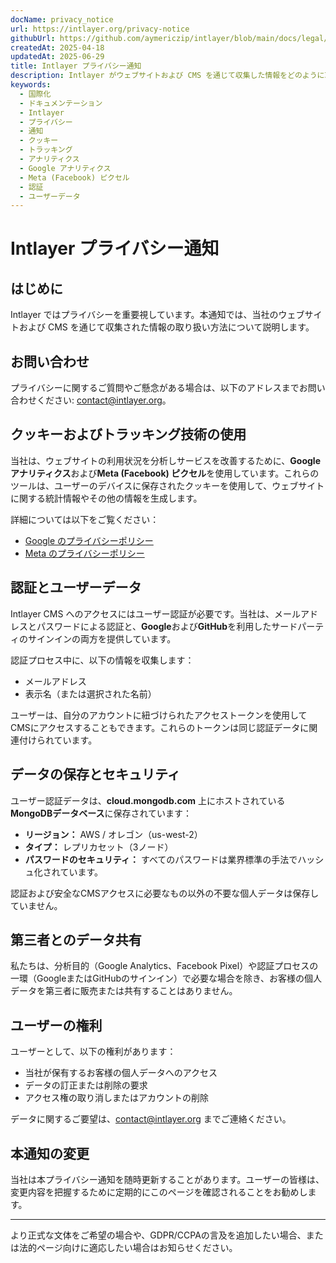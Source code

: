 ```yaml
---
docName: privacy_notice
url: https://intlayer.org/privacy-notice
githubUrl: https://github.com/aymericzip/intlayer/blob/main/docs/legal/ja/privacy_notice.md
createdAt: 2025-04-18
updatedAt: 2025-06-29
title: Intlayer プライバシー通知
description: Intlayer がウェブサイトおよび CMS を通じて収集した情報をどのように取り扱うかをご紹介します。さまざまな形式やユースケースを理解するためにドキュメントをご参照ください。
keywords:
  - 国際化
  - ドキュメンテーション
  - Intlayer
  - プライバシー
  - 通知
  - クッキー
  - トラッキング
  - アナリティクス
  - Google アナリティクス
  - Meta (Facebook) ピクセル
  - 認証
  - ユーザーデータ
---
```


# Intlayer プライバシー通知

## はじめに

Intlayer ではプライバシーを重要視しています。本通知では、当社のウェブサイトおよび CMS を通じて収集された情報の取り扱い方法について説明します。

## お問い合わせ

プライバシーに関するご質問やご懸念がある場合は、以下のアドレスまでお問い合わせください: [contact@intlayer.org](mailto:contact@intlayer.org)。

## クッキーおよびトラッキング技術の使用

当社は、ウェブサイトの利用状況を分析しサービスを改善するために、**Google アナリティクス**および**Meta (Facebook) ピクセル**を使用しています。これらのツールは、ユーザーのデバイスに保存されたクッキーを使用して、ウェブサイトに関する統計情報やその他の情報を生成します。

詳細については以下をご覧ください：

- [Google のプライバシーポリシー](https://policies.google.com/privacy)
- [Meta のプライバシーポリシー](https://www.facebook.com/privacy/policy)

## 認証とユーザーデータ

Intlayer CMS へのアクセスにはユーザー認証が必要です。当社は、メールアドレスとパスワードによる認証と、**Google**および**GitHub**を利用したサードパーティのサインインの両方を提供しています。

認証プロセス中に、以下の情報を収集します：

- メールアドレス
- 表示名（または選択された名前）

ユーザーは、自分のアカウントに紐づけられたアクセストークンを使用してCMSにアクセスすることもできます。これらのトークンは同じ認証データに関連付けられています。

## データの保存とセキュリティ

ユーザー認証データは、**cloud.mongodb.com** 上にホストされている**MongoDBデータベース**に保存されています：

- **リージョン：** AWS / オレゴン（us-west-2）
- **タイプ：** レプリカセット（3ノード）
- **パスワードのセキュリティ：** すべてのパスワードは業界標準の手法でハッシュ化されています。

認証および安全なCMSアクセスに必要なもの以外の不要な個人データは保存していません。

## 第三者とのデータ共有

私たちは、分析目的（Google Analytics、Facebook Pixel）や認証プロセスの一環（GoogleまたはGitHubのサインイン）で必要な場合を除き、お客様の個人データを第三者に販売または共有することはありません。

## ユーザーの権利

ユーザーとして、以下の権利があります：

- 当社が保有するお客様の個人データへのアクセス
- データの訂正または削除の要求
- アクセス権の取り消しまたはアカウントの削除

データに関するご要望は、[contact@intlayer.org](mailto:contact@intlayer.org) までご連絡ください。

## 本通知の変更

当社は本プライバシー通知を随時更新することがあります。ユーザーの皆様は、変更内容を把握するために定期的にこのページを確認されることをお勧めします。

---

より正式な文体をご希望の場合や、GDPR/CCPAの言及を追加したい場合、または法的ページ向けに適応したい場合はお知らせください。
